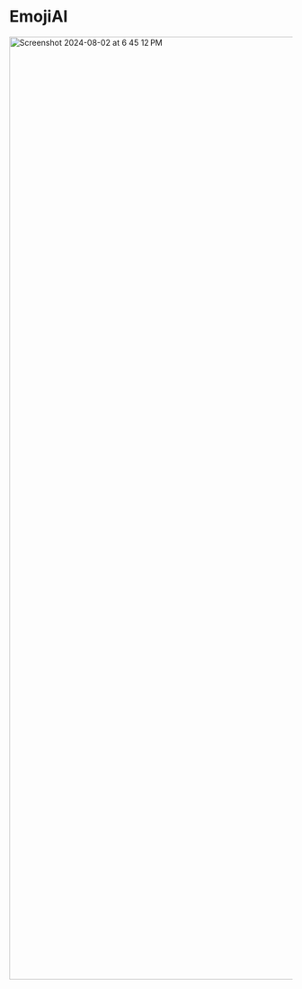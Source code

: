 # EmojiAI

<img width="1678" alt="Screenshot 2024-08-02 at 6 45 12 PM" src="https://github.com/user-attachments/assets/7e728156-28d8-4ca7-b341-5ac6d1f326dd">

